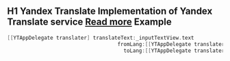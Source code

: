 H1 Yandex Translate
Implementation of Yandex Translate service
 [Read more](http://api.yandex.ru/translate/doc/dg/concepts/api-overview.xml) 
Example
-------
 ```objectivec
 [[YTAppDelegate translater] translateText:_inputTextView.text
                                     fromLang:[[YTAppDelegate translater] translateDirectionForString:_fromDirection.text]
                                       toLang:[[YTAppDelegate translater] translateDirectionForString:_toDirection.text]];
```
